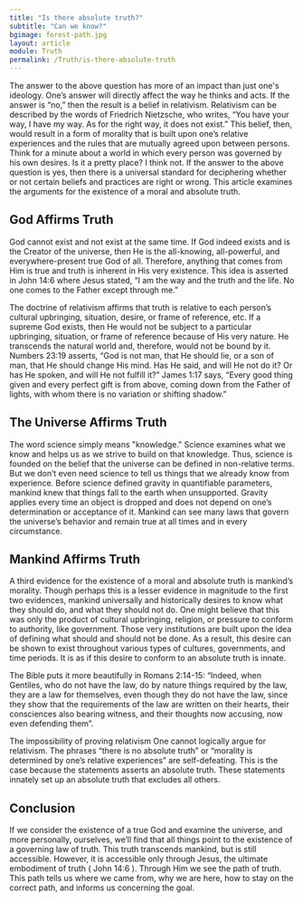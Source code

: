 ```yaml
---
title: "Is there absolute truth?"
subtitle: "Can we know?"
bgimage: forest-path.jpg
layout: article
module: Truth
permalink: /Truth/is-there-absolute-truth
---
```


The answer to the above question has more of an impact than just one's ideology. One’s answer will directly affect the way he thinks and acts. If the answer is “no,” then the result is a belief in relativism. Relativism can be described by the words of Friedrich Nietzsche, who writes, “You have your way, I have my way. As for the right way, it does not exist.” This belief, then, would result in a form of morality that is built upon one’s relative experiences and the rules that are mutually agreed upon between persons. Think for a minute about a world in which every person was governed by his own desires. Is it a pretty place? I think not. If the answer to the above question is yes, then there is a universal standard for deciphering whether or not certain beliefs and practices are right or wrong. This article examines the arguments for the existence of a moral and absolute truth.
 
## God Affirms Truth
God cannot exist and not exist at the same time. If God indeed exists and is the Creator of the universe, then He is the all-knowing, all-powerful, and everywhere-present true God of all. Therefore, anything that comes from Him is true and truth is inherent in His very existence. This idea is asserted in John 14:6 where Jesus stated, “I am the way and the truth and the life. No one comes to the Father except through me.”
 
The doctrine of relativism affirms that truth is relative to each person’s cultural upbringing, situation, desire, or frame of reference, etc. If a supreme God exists, then He would not be subject to a particular upbringing, situation, or frame of reference because of His very nature. He transcends the natural world and, therefore, would not be bound by it. Numbers 23:19 asserts, “God is not man, that He should lie, or a son of man, that He should change His mind. Has He said, and will He not do it? Or has He spoken, and will He not fulfill it?” James 1:17 says, “Every good thing given and every perfect gift is from above, coming down from the Father of lights, with whom there is no variation or shifting shadow.”
 
## The Universe Affirms Truth
The word science simply means "knowledge." Science examines what we know and helps us as we strive to build on that knowledge. Thus, science is founded on the belief that the universe can be defined in non-relative terms. But we don’t even need science to tell us things that we already know from experience. Before science defined gravity in quantifiable parameters, mankind knew that things fall to the earth when unsupported. Gravity applies every time an object is dropped and does not depend on one’s determination or acceptance of it. Mankind can see many laws that govern the universe’s behavior and remain true at all times and in every circumstance.
 
## Mankind Affirms Truth
A third evidence for the existence of a moral and absolute truth is mankind’s morality. Though perhaps this is a lesser evidence in magnitude to the first two evidences, mankind universally and historically desires to know what they should do, and what they should not do. One might believe that this was only the product of cultural upbringing, religion, or pressure to conform to authority, like government. Those very institutions are built upon the idea of defining what should and should not be done. As a result, this desire can be shown to exist throughout various types of cultures, governments, and time periods. It is as if this desire to conform to an absolute truth is innate.
 
The Bible puts it more beautifully in Romans 2:14-15: “Indeed, when Gentiles, who do not have the law, do by nature things required by the law, they are a law for themselves, even though they do not have the law, since they show that the requirements of the law are written on their hearts, their consciences also bearing witness, and their thoughts now accusing, now even defending them”.
 
The impossibility of proving relativism
One cannot logically argue for relativism. The phrases “there is no absolute truth” or “morality is determined by one’s relative experiences” are self-defeating. This is the case because the statements asserts an absolute truth. These statements innately set up an absolute truth that excludes all others.
 
## Conclusion
If we consider the existence of a true God and examine the universe, and more personally, ourselves, we’ll find that all things point to the existence of a governing law of truth. This truth transcends mankind, but is still accessible. However, it is accessible only through Jesus, the ultimate embodiment of truth ( John 14:6 ). Through Him we see the path of truth. This path tells us where we came from, why we are here, how to stay on the correct path, and informs us concerning the goal.
​